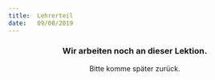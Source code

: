 ```yaml
---
title:  Lehrerteil
date:   09/08/2019
---
```


### <center>Wir arbeiten noch an dieser Lektion.</center>
<center>Bitte komme später zurück.</center>